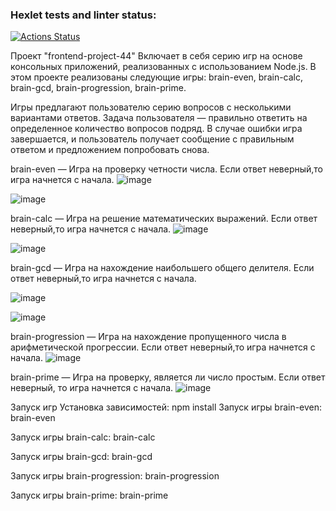 ### Hexlet tests and linter status:
[![Actions Status](https://github.com/zitraxblade/frontend-project-44/actions/workflows/hexlet-check.yml/badge.svg)](https://github.com/zitraxblade/frontend-project-44/actions)

Проект "frontend-project-44"
Включает в себя серию игр на основе консольных приложений, реализованных с использованием Node.js. В этом проекте реализованы следующие игры: brain-even, brain-calc, brain-gcd, brain-progression, brain-prime.

Игры предлагают пользователю серию вопросов с несколькими вариантами ответов. Задача пользователя — правильно ответить на определенное количество вопросов подряд. В случае ошибки игра завершается, и пользователь получает сообщение с правильным ответом и предложением попробовать снова.

brain-even — Игра на проверку четности числа. Если ответ неверный,то игра начнется с начала.
![image](https://github.com/user-attachments/assets/37e07edd-7780-4a72-a556-1e42bd1f60bf)

![image](https://github.com/user-attachments/assets/49294f4a-05bb-493b-871a-b277b85dda3a)

brain-calc — Игра на решение математических выражений. Если ответ неверный,то игра начнется с начала.
![image](https://github.com/user-attachments/assets/8b195854-b99b-4132-985b-bbdf238b1aba)

![image](https://github.com/user-attachments/assets/ad58e62c-60b2-4b0e-a6f5-dfdd023482f2)

brain-gcd — Игра на нахождение наибольшего общего делителя. Если ответ неверный,то игра начнется с начала.

![image](https://github.com/user-attachments/assets/9c152127-d89f-4b63-ac5d-fe8ca11e8dcc)

![image](https://github.com/user-attachments/assets/3545f793-6f33-4a78-ad66-059209537d3a)

brain-progression — Игра на нахождение пропущенного числа в арифметической прогрессии. Если ответ неверный,то игра начнется с начала.
![image](https://github.com/user-attachments/assets/00b5800d-08d6-472c-a166-0804a92590ad)


brain-prime — Игра на проверку, является ли число простым. Если ответ неверный, то игра начнется с начала.
![image](https://github.com/user-attachments/assets/a9cf5653-7521-40b8-a92a-ef951756a559)


Запуск игр
Установка зависимостей: npm install
Запуск игры brain-even:
brain-even

Запуск игры brain-calc:
brain-calc

Запуск игры brain-gcd:
brain-gcd

Запуск игры brain-progression:
brain-progression

Запуск игры brain-prime:
brain-prime
